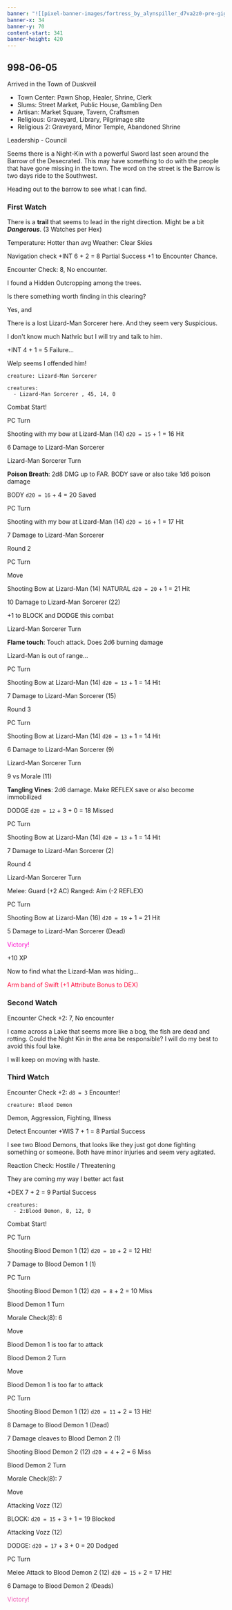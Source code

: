```yaml
---
banner: "![[pixel-banner-images/fortress_by_alynspiller_d7va2z0-pre-gigapixel-art-scale-2_00x.webp]]"
banner-x: 34
banner-y: 70
content-start: 341
banner-height: 420
---
```

## 998-06-05

Arrived in the Town of Duskveil

- Town Center: Pawn Shop, Healer, Shrine, Clerk 
- Slums:  Street Market, Public House, Gambling Den
- Artisan: Market Square, Tavern, Craftsmen
- Religious: Graveyard, Library, Pilgrimage site 
- Religious 2: Graveyard, Minor Temple, Abandoned Shrine

Leadership - Council

Seems there is a Night-Kin with a powerful Sword last seen around the Barrow of the Desecrated.  This may have something to do with the people that have gone missing in the town. The word on the street is the Barrow is two days ride to the Southwest.

Heading out to the barrow to see what I can find.

### First Watch
There is a **trail** that seems to lead in the right direction. Might be a bit ***Dangerous***. (3 Watches per Hex)

Temperature: Hotter than avg
Weather: Clear Skies

Navigation check +INT 6 + 2 = 8 Partial Success +1 to Encounter Chance.

Encounter Check: 8, No encounter.

I found a Hidden Outcropping among the trees.

Is there something worth finding in this clearing?

Yes, and

There is a lost Lizard-Man Sorcerer here. And they seem very Suspicious. 

I don't know much Nathric but I will try and talk to him. 

+INT 4 + 1 = 5 Failure...

Welp seems I offended him!

```statblock
creature: Lizard-Man Sorcerer
```

```encounter
creatures:
  - Lizard-Man Sorcerer , 45, 14, 0
```

Combat Start!

PC Turn

Shooting with my bow at Lizard-Man (14) `d20 = 15` + 1 = 16 Hit

6 Damage to Lizard-Man Sorcerer

Lizard-Man Sorcerer Turn 

**Poison Breath**: 2d8 DMG up to FAR. BODY save or also take 1d6 poison damage

BODY `d20 = 16` + 4 = 20 Saved

PC Turn

Shooting with my bow at Lizard-Man (14) `d20 = 16` + 1 = 17 Hit

7 Damage to Lizard-Man Sorcerer

Round 2

PC Turn

Move

Shooting Bow at Lizard-Man (14) NATURAL `d20 = 20` + 1 = 21 Hit

10 Damage to Lizard-Man Sorcerer (22)

+1 to BLOCK and DODGE this combat 

Lizard-Man Sorcerer Turn

**Flame touch**: Touch attack. Does 2d6 burning damage

Lizard-Man is out of range...

PC Turn

Shooting Bow at Lizard-Man (14) `d20 = 13` + 1 = 14 Hit

7 Damage to Lizard-Man Sorcerer (15)

Round 3

PC Turn

Shooting Bow at Lizard-Man (14) `d20 = 13` + 1 = 14 Hit

6 Damage to Lizard-Man Sorcerer (9)

Lizard-Man Sorcerer Turn

 9 vs Morale (11) 
 
**Tangling Vines**: 2d6 damage. Make REFLEX save or also become immobilized

DODGE  `d20 = 12` + 3 + 0 = 18 Missed

PC Turn

Shooting Bow at Lizard-Man (14) `d20 = 13` + 1 = 14 Hit

7 Damage to Lizard-Man Sorcerer (2)

Round 4

Lizard-Man Sorcerer Turn

Melee: Guard (+2 AC) Ranged: Aim (-2 REFLEX)

PC Turn

Shooting Bow at Lizard-Man (16) `d20 = 19` + 1 = 21 Hit

5 Damage to Lizard-Man Sorcerer (Dead)

<font color="#ff00cc">Victory!</font>

+10 XP

Now to find what the Lizard-Man was hiding...

<font color="#FF073A">Arm band of Swift (+1 Attribute Bonus to DEX)</font>

### Second Watch

Encounter Check +2: 7, No encounter

I came across a Lake that seems more like a bog, the fish are dead and rotting. Could the Night Kin in the area be responsible?  I will do my best to avoid this foul lake.

I will keep on moving with haste.


### Third Watch

Encounter Check +2: `d8 = 3` Encounter!

```statblock
creature: Blood Demon
```

Demon, Aggression, Fighting, Illness

Detect Encounter +WIS 7 + 1 = 8 Partial Success

I see two Blood Demons, that looks like they just got done fighting something or someone. Both have minor injuries and seem very agitated.

Reaction Check: Hostile / Threatening

They are coming my way I better act fast

+DEX 7 + 2 = 9 Partial Success

```encounter
creatures:
  - 2:Blood Demon, 8, 12, 0
```

Combat Start!

PC Turn

Shooting Blood Demon 1 (12) `d20 = 10` + 2 = 12 Hit!

7 Damage to Blood Demon 1 (1)

PC Turn

Shooting Blood Demon 1 (12) `d20 = 8` + 2 = 10 Miss

Blood Demon 1 Turn

Morale Check(8): 6

Move

Blood Demon 1 is too far to attack

Blood Demon 2 Turn

Move

Blood Demon 1 is too far to attack

PC Turn

Shooting Blood Demon 1 (12) `d20 = 11` + 2 = 13 Hit!

8 Damage to Blood Demon 1 (Dead)

7 Damage cleaves to Blood Demon 2 (1) 

Shooting Blood Demon 2 (12) `d20 = 4` + 2 = 6 Miss

Blood Demon 2 Turn

Morale Check(8): 7

Move

Attacking Vozz (12)

BLOCK: `d20 = 15` + 3 + 1 = 19 Blocked

Attacking Vozz (12)

DODGE: `d20 = 17` + 3 + 0 = 20 Dodged

PC Turn

Melee Attack to Blood Demon 2 (12)  `d20 = 15` + 2 = 17 Hit!

6 Damage to Blood Demon 2 (Deads)

<span style="color:rgb(241, 91, 181)">Victory!</span>





